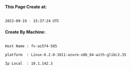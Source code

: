 
   
#### This Page Create at:

```bash

2023-09-19 - 15:37:24 UTC

```

#### Create By Machine:

```bash

Host Name : fv-az574-585

platform  : Linux-6.2.0-1011-azure-x86_64-with-glibc2.35

Ip Local  : 10.1.142.3

```

